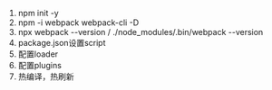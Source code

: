 1. npm init -y
2. npm -i webpack webpack-cli -D
3. npx webpack --version  / ./node_modules/.bin/webpack --version
4. package.json设置script
5. 配置loader
6. 配置plugins
7. 热编译，热刷新
